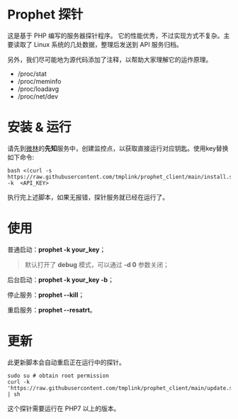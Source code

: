# Prophet 探针
这是基于 PHP 编写的服务器探针程序。
它的性能优秀，不过实现方式不复杂。主要读取了 Linux 系统的几处数据，整理后发送到 API 服务归档。 

另外，我们尽可能地为源代码添加了注释，以帮助大家理解它的运作原理。  

* /proc/stat
* /proc/meminfo
* /proc/loadavg
* /proc/net/dev

# 安装 & 运行

请先到[微林](https://vx.link)的**先知**服务中，创建监控点，以获取直接运行对应钥匙。使用key替换如下命令:  
```shell
bash <(curl -s https://raw.githubusercontent.com/tmplink/prophet_client/main/install.sh) -k  <API_KEY>
```

执行完上述脚本，如果无报错，探针服务就已经在运行了。

# 使用

普通启动：**prophet -k your_key**；

> 默认打开了 **debug** 模式，可以通过 **-d 0** 参数关闭；

后台启动：**prophet -k your_key -b**；

停止服务：**prophet --kill**；

重启服务：**prophet --resatrt**。




# 更新
此更新脚本会自动重启正在运行中的探针。
```shell
sudo su # obtain root permission
curl -k 'https://raw.githubusercontent.com/tmplink/prophet_client/main/update.sh' | sh
```

这个探针需要运行在 PHP7 以上的版本。
